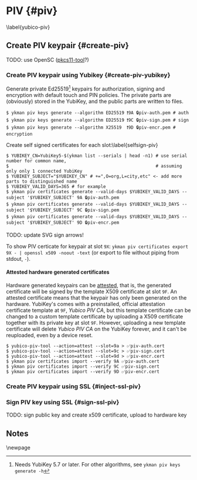 # PIV {#piv} 
\label{yubico-piv}

## Create PIV keypair {#create-piv}
TODO: use OpenSC ([pkcs11-tool](https://htmlpreview.github.io/?https://github.com/OpenSC/OpenSC/blob/master/doc/tools/tools.html#pkcs11-tool)?)

### Create PIV keypair using Yubikey {#create-piv-yubikey}

Generate private Ed25519[^1] keypairs for authorization, signing and encryption with default touch and PIN policies. The private parts are (obviously) stored in the YubiKey, and the public parts are written to files.

~~~color
$ ykman piv keys generate --algorithm ED25519 ❗9A 🔒piv-auth.pem # auth
$ ykman piv keys generate --algorithm ED25519 ❗9C 🔒piv-sign.pem # sign
$ ykman piv keys generate --algorithm X25519  ❗9D 🔒piv-encr.pem # encryption
~~~

Create self signed certificates for each slot:\label{selfsign-piv}

~~~color
$ YUBIKEY_CN=YubiKey5-$(ykman list --serials | head -n1) # use serial number for common name,
$                                                        # assuming only only 1 connected YubiKey
$ YUBIKEY_SUBJECT="$YUBIKEY_CN" # +=",O=org,L=city,etc" <- add more parts to distinguished name
$ YUBIKEY_VALID_DAYS=365 # for example
$ ykman piv certificates generate --valid-days $YUBIKEY_VALID_DAYS --subject '$YUBIKEY_SUBJECT' 9A 🔒piv-auth.pem 
$ ykman piv certificates generate --valid-days $YUBIKEY_VALID_DAYS --subject '$YUBIKEY_SUBJECT' 9C 🔒piv-sign.pem 
$ ykman piv certificates generate --valid-days $YUBIKEY_VALID_DAYS --subject '$YUBIKEY_SUBJECT' 9D 🔒piv-encr.pem 
~~~

TODO: update SVG sign arrows!

To show PIV certicate for keypair at slot `9X`: `ykman piv certificates export 9X - | openssl x509 -noout -text` (or export to file without piping from stdout, `-`).

#### Attested hardware generated certificates

Hardware generated keypairs can be [attested](https://developers.yubico.com/PIV/Introduction/PIV_attestation.html), that is, the generated certificate will be signed by the template X509 certificate at slot `9F`. An attested certificate means that the keypair has only been generated on the hardware. YubiKey's comes with a preinstalled, official attestation certificate template at `9F`, _Yubico PIV CA_, but this template certificate can be changed to a custom template certificate by uploading a X509 certificate together with its private key at slot `9F`. However, uploading a new template certificate will delete _Yubico PIV CA_ on the YubiKey forever, and it can't be reuploaded, even by a device reset.

~~~color
$ yubico-piv-tool --action=attest --slot=9a > ✅piv-auth.cert 
$ yubico-piv-tool --action=attest --slot=9c > ✅piv-sign.cert 
$ yubico-piv-tool --action=attest --slot=9d > ✅piv-encr.cert 
$ ykman piv certificates import --verify 9A ✅piv-auth.cert
$ ykman piv certificates import --verify 9C ✅piv-sign.cert
$ ykman piv certificates import --verify 9D ✅piv-encr.cert
~~~

### Create PIV keypair using SSL {#inject-ssl-piv}

### Sign PIV key using SSL {#sign-ssl-piv}

TODO: sign public key and create x509 certificate, upload to hardware key

## Notes

[^1]: Needs YubiKey 5.7 or later. For other algorithms, see `ykman piv keys generate -h`

\newpage


